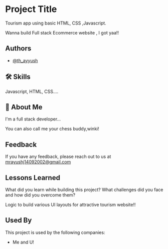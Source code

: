 
# Project Title
Tourism app using basic HTML, CSS ,Javascript.

Wanna build Full stack Ecommerce website , I got yaa!!
 


## Authors

- [@th_ayyush](https://www.github.com/th_ayyush)


## 🛠 Skills
Javascript, HTML, CSS....


## 🚀 About Me
I'm a full stack developer...

You can also call me your chess buddy,winki!
## Feedback

If you have any feedback, please reach out to us at mrayushj14092002@gmail.com


## Lessons Learned

What did you learn while building this project? What challenges did you face and how did you overcome them?

Logic to build various UI layouts for attractive tourism website!! 
## Used By

This project is used by the following companies:

- Me and U!

